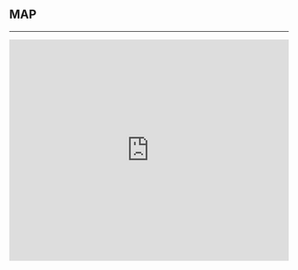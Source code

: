 ﻿## MAP
---
  <div class="maps">
<iframe src="https://www.google.com/maps/embed?pb=!1m14!1m8!1m3!1d15551.309637373843!2d77.5595439!3d12.9828883!3m2!1i1024!2i768!4f13.1!3m3!1m2!1s0x0%3A0x9da8f881a0c91f87!2sFairfield+Marriott!5e0!3m2!1sen!2sus!4v1438187437215" width="100%" height="400" frameborder="0" style="border:0" allowfullscreen></iframe>
  </div>